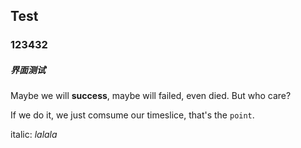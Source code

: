 ## Test
### 123432
##### 界面测试

Maybe we will **success**, maybe will failed, even died. But who care?

If we do it, we just comsume our timeslice, that's the `point`.

italic: _lalala_
